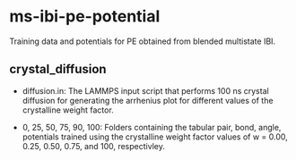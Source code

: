 # ms-ibi-pe-potential
Training data and potentials for PE obtained from blended multistate IBI.

## crystal_diffusion
* diffusion.in: The LAMMPS input script that performs 100 ns crystal diffusion
for generating the arrhenius plot for different values of the crystalline weight
factor.

* 0, 25, 50, 75, 90, 100: Folders containing the tabular pair, bond, angle, potentials
trained using the crystalline weight factor values of w = 0.00, 0.25, 0.50, 0.75, and 100,
respectivley.

